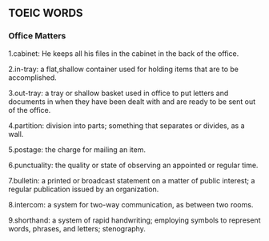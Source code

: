 ## TOEIC WORDS

### Office Matters
1.cabinet: He keeps all his files in the cabinet in the back of the office.

2.in-tray: a flat,shallow container used for holding items that are to be accomplished.

3.out-tray: a tray or shallow basket used in office to put letters and documents in when they have been dealt with and are ready to be sent out of the office.

4.partition: division into parts; something that separates or divides, as a wall.

5.postage: the charge for mailing an item.

6.punctuality: the quality or state of observing an appointed or regular time.

7.bulletin: a printed or broadcast statement on a matter of public interest; a regular publication issued by an organization.

8.intercom: a system for two-way communication, as between two rooms.

9.shorthand: a system of rapid handwriting; employing symbols to represent words, phrases, and letters; stenography.
